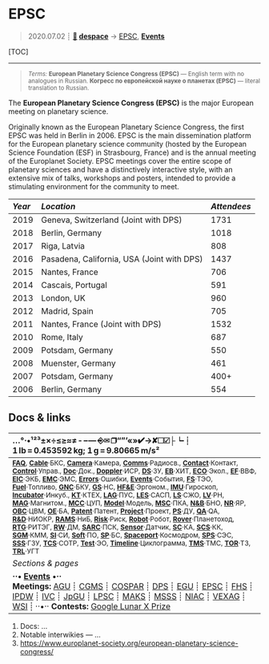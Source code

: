 # EPSC
> 2020.07.02 ┊ **[🚀](../index/index.md) [despace](index.md)** → [EPSC](epsc.md), **[Events](event.md)**

[TOC]

---

> <small>*Terms:* **European Planetary Science Congress (EPSC)** — English term with no analogues in Russian. **Когресс по европейской науке о планетах (EPSC)** — literal translation to Russian.</small>

The **European Planetary Science Congress (EPSC)** is the major European meeting on planetary science.

Originally known as the European Planetary Science Congress, the first EPSC was held in Berlin in 2006. EPSC is the main dissemination platform for the European planetary science community (hosted by the European Science Foundation (ESF) in Strasbourg, France) and is the annual meeting of the Europlanet Society.  EPSC meetings cover the entire scope of planetary sciences and have a distinctively interactive style, with an extensive mix of talks, workshops and posters, intended to provide a stimulating environment for the community to meet.

<small>

|*Year*|*Location*|*Attendees*|
|:--|:--|:--|
| 2019 | Geneva, Switzerland (Joint with DPS) | 1731 |
| 2018 | Berlin, Germany | 1018 |
| 2017 | Riga, Latvia | 808 |
| 2016 | Pasadena, California, USA (Joint with DPS) | 1437 |
| 2015 | Nantes, France | 706 |
| 2014 | Cascais, Portugal | 591 |
| 2013 | London, UK | 960 |
| 2012 | Madrid, Spain | 705 |
| 2011 | Nantes, France (Joint with DPS) | 1532 |
| 2010 | Rome, Italy | 687 |
| 2009 | Potsdam, Germany | 550 |
| 2008 | Muenster, Germany | 461 |
| 2007 | Potsdam, Germany | 400+ |
| 2006 | Berlin, Germany | 554 |

</small>



## Docs & links
|…°·•¹²³±×÷≤≥≈≠ ‑ −— ⎆✉ ❐“”’«»✔→✘☐☑├┕┆ 1 lb = 0.453592 kg; 1 g = 9.80665 m/s²|
|:--|
|<small>**[FAQ](faq.md)**, **[Cable](cable.md)**·БКС, **[Camera](camera.md)**·Камера, **[Comms](comms.md)**·Радиосв., **[Contact](contact.md)**·Контакт, **[Control](control.md)**·Управ., **[Doc](doc.md)**·Док., **[Doppler](doppler.md)**·ИСР, **[DS](ds.md)**·ЗУ, **[EB](eb.md)**·ХИТ, **[ECO](ecology.md)**·Экол., **[EF](ef.md)**·ВВФ, **[ElC](elc.md)**·ЭКБ, **[EMC](emc.md)**·ЭМС, **[Errors](error.md)**·Ошибки, **[Events](event.md)**·События, **[FS](fs.md)**·ТЭО, **[Fuel](fuel.md)**·Топливо, **[GNC](gnc.md)**·БКУ, **[GS](scs.md)**·НС, **[HF&E](hfe.md)**·Эргоном., **[IMU](imu.md)**·Гироскоп, **[Incubator](incubator.md)**·Инкуб., **[KT](kt.md)**·КТЕХ, **[LAG](lag.md)**·ПУC, **[LES](les.md)**·САСП, **[LS](ls.md)**·СЖО, **[LV](lv.md)**·РН, **[MAG](mag.md)**·Магнитом., **[MCC](mcc.md)**·ЦУП, **[Model](model.md)**·Модель, **[MSC](sc.md)**·ПКА, **[N&B](nnb.md)**·БНО, **[NR](nr.md)**·ЯР, **[OBC](obc.md)**·ЦВМ, **[OE](oe.md)**·БА, **[Patent](патент.md)**·Патент, **[Project](project.md)**·Проект, **[PS](ps.md)**·ДУ, **[QA](quality.md)**·QA, **[R&D](rnd.md)**·НИОКР, **[RAMS](rams.md)**·НиБ, **[Risk](risk.md)**·Риск, **[Robot](robotics.md)**·Робот, **[Rover](rover.md)**·Планетоход, **[RTG](rtg.md)**·РИТЭГ, **[RW](rw.md)**·ДМ, **[SARC](sarc.md)**·ПСК, **[Sensor](sensor.md)**·Датчик, **[SC](sc.md)**·КА, **[SCS](scs.md)**·КК, **[SGM](sgm.md)**·КММ, **[SI](si.md)**·СИ, **[Soft](soft.md)**·ПО, **[SP](sp.md)**·БС, **[Spaceport](spaceport.md)**·Космодром, **[SPS](sps.md)**·СЭС, **[SSS](sss.md)**·ГЗУ, **[TCS](tcs.md)**·СОТР, **[Test](test.md)**·ЭО, **[Timeline](timeline.md)**·Циклограмма, **[TMS](tms.md)**·ТМС, **[TOR](tor.md)**·ТЗ, **[TRL](trl.md)**·УГТ</small>|
|*Sections & pages*|
|**··• [Events](event.md) •··**<br> **Meetings:** [AGU](agu.md) ┊ [CGMS](cgms.md) ┊ [COSPAR](cospar.md) ┊ [DPS](dps.md) ┊ [EGU](egu.md) ┊ [EPSC](epsc.md) ┊ [FHS](fhs.md) ┊ [IPDW](ipdw.md) ┊ [IVC](ivc.md) ┊ [JpGU](jpgu.md) ┊ [LPSC](lpsc.md) ┊ [MAKS](maks.md) ┊ [MSSS](msss.md) ┊ [NIAC](niac_program.md) ┊ [VEXAG](vexag.md) ┊ [WSI](wsi.md) ┊ ··•·· **Contests:** [Google Lunar X Prize](google_lunar_x_prize.md) |

   1. Docs: …
   1. Notable interwikies — …
   1. <https://www.europlanet-society.org/european-planetary-science-congress/>
